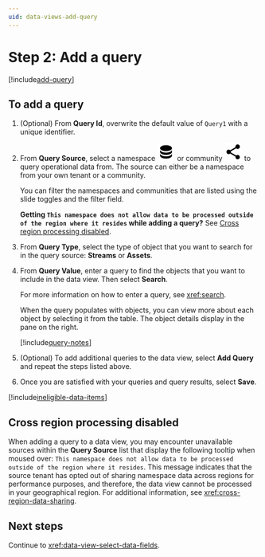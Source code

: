 ```yaml
---
uid: data-views-add-query
---
```


# Step 2: Add a query

[!include[add-query](_includes/add-query.md)]

## To add a query

1. (Optional) From **Query Id**, overwrite the default value of `Query1` with a unique identifier.

1. From **Query Source**, select a namespace ![namespace](../../_icons/default/database.svg) or community ![community](../../_icons/default/share-variant.svg) to query operational data from. The source can either be a namespace from your own tenant or a community.

   You can filter the namespaces and communities that are listed using the slide toggles and the filter field.

   **Getting `This namespace does not allow data to be processed outside of the region where it resides` while adding a query?** See [Cross region processing disabled](#cross-region-processing-disabled).

1. From **Query Type**, select the type of object that you want to search for in the query source: **Streams** or **Assets**.

1. From **Query Value**, enter a query to find the objects that you want to include in the data view. Then select **Search**.

   For more information on how to enter a query, see <xref:search>.

   When the query populates with objects, you can view more about each object by selecting it from the table. The object details display in the pane on the right.

   [!include[query-notes](_includes/query-notes.md)]

1. (Optional) To add additional queries to the data view, select **Add Query** and repeat the steps listed above.

1. Once you are satisfied with your queries and query results, select **Save**.

[!include[ineligible-data-items](_includes/ineligible-data-items.md)]

## Cross region processing disabled

When adding a query to a data view, you may encounter unavailable sources within the **Query Source** list that display the following tooltip when moused over: `This namespace does not allow data to be processed outside of the region where it resides`. This message indicates that the source tenant has opted out of sharing namespace data across regions for performance purposes, and therefore, the data view cannot be processed in your geographical region. For additional information, see <xref:cross-region-data-sharing>.

## Next steps

Continue to <xref:data-view-select-data-fields>.